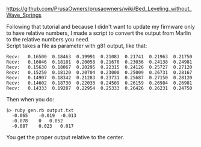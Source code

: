 
https://github.com/PrusaOwners/prusaowners/wiki/Bed_Leveling_without_Wave_Springs

Following that tutorial and because I didn't want to update my firmware only to have relative numbers, I made a script to convert the output from Marlin to the relative numbers you need.  
Script takes a file as parameter with g81 output, like that:

```
Recv:   0.16500  0.18463  0.19991  0.21083  0.21741  0.21963  0.21750
Recv:   0.16046  0.18181  0.20058  0.21676  0.23036  0.24138  0.24981
Recv:   0.15630  0.18067  0.20295  0.22315  0.24126  0.25727  0.27120
Recv:   0.15250  0.18120  0.20704  0.23000  0.25009  0.26731  0.28167
Recv:   0.14907  0.18342  0.21283  0.23731  0.25687  0.27150  0.28120
Recv:   0.14602  0.18730  0.22033  0.24509  0.26159  0.26984  0.26981
Recv:   0.14333  0.19287  0.22954  0.25333  0.26426  0.26231  0.24750
```

Then when you do:
```
$> ruby gen.rb output.txt
  -0.065	-0.019	-0.013
  -0.078	0	0.052
  -0.087	0.023	0.017

```

You get the proper output relative to the center.
